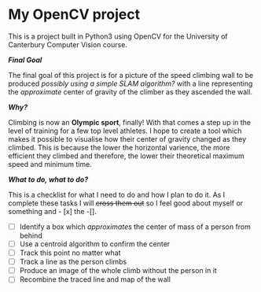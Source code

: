 # My OpenCV project

This is a project built in Python3 using OpenCV for the University of Canterbury Computer Vision course.

_**Final Goal**_

The final goal of this project is for a picture of the speed climbing wall to be produced *possibly using a simple SLAM algorithm?* with a line representing the *approximate* center of gravity of the climber as they ascended the wall.

_**Why?**_

Climbing is now an **Olympic sport**, finally! With that comes a step up in the level of training for a few top level athletes. I hope to create a tool which makes it possible to visualise how their center of gravity changed as they climbed. This is because the lower the horizontal varience, the more efficient they climbed and therefore, the lower their theoretical maximum speed and minimum time.

_**What to do, what to do?**_

This is a checklist for what I need to do and how I plan to do it. As I complete these tasks I will ~~cross them out~~ so I feel good about myself or something and - [x] the -[].

- [ ] Identify a box which *approximates* the center of mass of a person from behind
- [ ] Use a centroid algorithm to confirm the center
- [ ] Track this point no matter what
- [ ] Track a line as the person climbs
- [ ] Produce an image of the whole climb without the person in it
- [ ] Recombine the traced line and map of the wall
